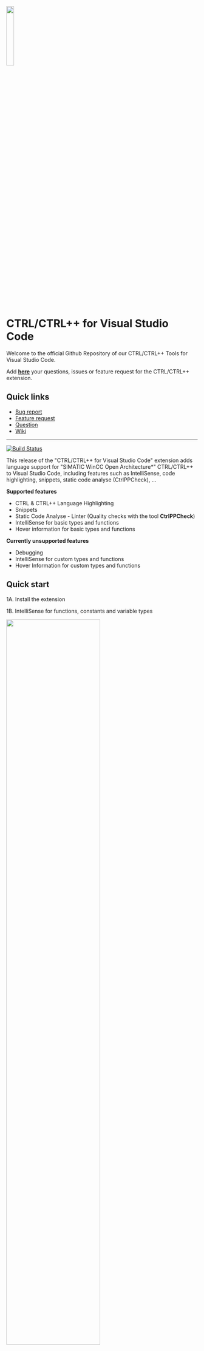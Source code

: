 <img src="https://github.com/LukasSchopp/vscode-ctrlpptools/blob/master/images/logo.png?raw=true" width="20%"/>

# CTRL/CTRL++ for Visual Studio Code

Welcome to the official Github Repository of our CTRL/CTRL++ Tools for Visual Studio Code.

Add [**here**](https://github.com/LukasSchopp/vscode-ctrlpptools/issues/new/choose) your questions, issues or feature request for the CTRL/CTRL++ extension.

## Quick links
- [Bug report](https://github.com/LukasSchopp/vscode-ctrlpptools/issues/new?assignees=&labels=bug&template=bug_report.md&title=)
- [Feature request](https://github.com/LukasSchopp/vscode-ctrlpptools/issues/new?assignees=&labels=enhancement&template=feature_request.md&title=)
- [Question](https://github.com/LukasSchopp/vscode-ctrlpptools/issues/new?assignees=LukasSchopp&labels=question&template=question.md&title=)
- [Wiki](https://github.com/LukasSchopp/vscode-ctrlpptools/wiki)

------

[![Build Status](https://devops.slooptools.com/jenkins/buildStatus/icon?job=VSCodeCtrl%2Fmaster)](https://devops.slooptools.com/jenkins/view/vsCodeExtenton/job/VSCodeCtrl/job/master/)

This release of the "CTRL/CTRL++ for Visual Studio Code" extension adds language support for "SIMATIC WinCC Open Architecture*" CTRL/CTRL++ to Visual Studio Code, including features such as IntelliSense, code highlighting, snippets, static code analyse (CtrlPPCheck), ...

**Supported features**
* CTRL & CTRL++ Language Highlighting
* Snippets
* Static Code Analyse - Linter (Quality checks with the tool **CtrlPPCheck**)
* IntelliSense for basic types and functions
* Hover information for basic types and functions

**Currently unsupported features**
* Debugging
* IntelliSense for custom types and functions
* Hover Information for custom types and functions

## Quick start

1A\. Install the extension

1B\. IntelliSense for functions, constants and variable types

<img src="https://github.com/LukasSchopp/vscode-ctrlpptools/blob/master/images/IntelliSense.gif?raw=true" width="70%"/>

1C\. Hover information for functions, constants and variable types

<img src="https://github.com/LukasSchopp/vscode-ctrlpptools/blob/master/images/Hover.gif?raw=true" width="100%"/>

1D\. Insert code snippets

<img src="https://github.com/LukasSchopp/vscode-ctrlpptools/blob/master/images/dpConnect.gif?raw=true" width="60%"/>

------

> **Optional**: If you want to use the CtrlPPCheck for detailed code analysis

2A\. Download & install the [Quality Check & CtrlPPCheck](https://store.slooptools.com/addon/quality-check-ctrlppcheck) from the SloopTools store.

2B\. Check CTRL/CTRL++ code

<img src="https://github.com/LukasSchopp/vscode-ctrlpptools/blob/master/images/CtrlPPCheck.gif?raw=true" width="90%"/>

2C\. Check result as hover information

<img src="https://github.com/LukasSchopp/vscode-ctrlpptools/blob/master/images/dpSubStrError.png?raw=true" width="60%"/>

2D\. Or look at the results in the problems log.

<img src="https://github.com/LukasSchopp/vscode-ctrlpptools/blob/master/images/ProblemLog.png?raw=true" width="70%"/>

------

## Questions and feedback

**[FAQs](https://github.com/LukasSchopp/vscode-ctrlpptools/wiki/FAQ)**
<br>
Check out the FAQs before submitting a question or issue.
<br>

**[Provide feedback](https://github.com/LukasSchopp/vscode-ctrlpptools/issues/new/choose)**
<br>
Submit questions, issues, or feature requests for the extension.
<br>

**[Known issues](https://github.com/LukasSchopp/vscode-ctrlpptools/issues)**
<br>
If someone has already submitted an issue that encompasses your feedback, please leave a 👍 or 👎 reaction on the issue to upvote or downvote it to help us prioritize the issues.
<br>

## Features

### Syntax highlighter

Fully integrated syntax highlighter for CTRL language.
* All basic CTRL key words
* All basic CTRL variable types
* CTRL and CTRL++ support

### Quality Checks

A collection of various Code Quality checks that are easy to use.

With the SloopTools Quality Checks, we want to improve the Code Quality of WinCC OA* projects and offer a comprehensive service.

#### CtrlPPCheck

The static code analysis tool **CtrlPPCheck** is a variation of the well-known cppCheck that understands WinCC OA* CTRL and CTRL++.

Included are, among many others, these checks:
* Undefined variables
* Unused variables
* Unused functions
* Dead code
* Comparison is always true / false
* Return value of a specific function is not used
  e.g. return from dpExists ()
* and other ...

CtrlPPCheck has configured all known CTRL functions and constants.
Note: The configuration was carried out with the WinCC OA* version 3.16 P12. If you have any problems, please let us know and create an [issue](https://github.com/LukasSchopp/vscode-ctrlpptools/issues/new/choose).

FREE version of CtrlPPCheck included in DEMO version!
Get more information [here](https://store.slooptools.com/addon/quality-check-ctrlppcheck).

## Roadmap

**Short Term**
* "Go to" Definition
* Code Formatter

**Medium Term**
* Hover information for custom types and functions
* ColorDB editor  
* Highlighting for project config files

**Long Term**
* Start CTRL script from visual studio code
* Show WinCC OA* logs in visual studio code
* Start WinCC OA* unit test
* SQL selector for dpQuery()

## Limitations

* Not all CTRL functions are available in detail. Full availability will follow.

## Contribution

If you want to contribute in the CTRL/CTRL++ extension, please contact us on following mail:
info@slooptools.com


*registered trademark and product of ETM professional control GmbH - www.etm.at
